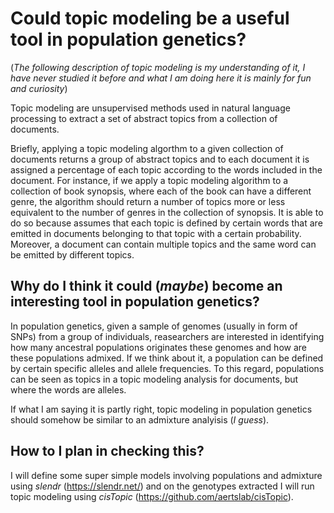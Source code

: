 # Could topic modeling be a useful tool in population genetics?
(*The following description of topic modeling is my understanding of it, I have never studied it before and what I am doing here it is mainly for fun and curiosity*)

Topic modeling are unsupervised methods used in natural language processing to extract a set of abstract topics from a collection of documents.

Briefly, applying a topic modeling algorthm to a given collection of documents returns a group of abstract topics and to each document it is assigned a percentage of each topic according to the words included in the document.
For instance, if we apply a topic modeling algorithm to a collection of book synopsis, where each of the book can have a different genre, the algorithm should return a number of topics more or less equivalent to the number of genres in the collection of synopsis. It is able to do so because assumes that each topic is defined by certain words that are emitted in documents belonging to that topic with a certain probability. Moreover, a document can contain multiple topics and the same word can be emitted by different topics.  

## Why do I think it could (*maybe*) become an interesting tool in population genetics?  

In population genetics, given a sample of genomes (usually in form of SNPs) from a group of individuals, reasearchers are interested in identifying how many ancestral populations originates these genomes and how are these populations admixed. If we think about it, a population can be defined by certain specific alleles and allele frequencies. To this regard, populations can be seen as topics in a topic modeling analysis for documents, but where the words are alleles.

If what I am saying it is partly right, topic modeling in population genetics should somehow be similar to an admixture analyisis (*I guess*).

## How to I plan in checking this?

I will define some super simple models involving populations and admixture using *slendr* (https://slendr.net/) and on the genotypes extracted I will run topic modeling using *cisTopic* (https://github.com/aertslab/cisTopic).
